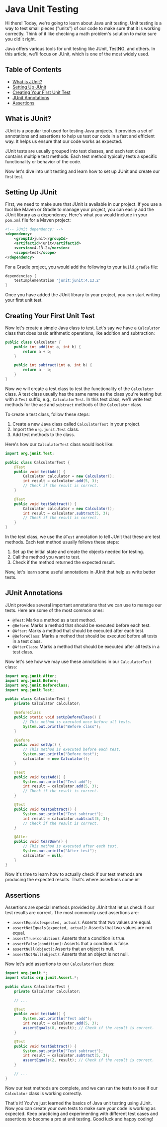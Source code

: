 # Java Unit Testing

Hi there! Today, we're going to learn about Java unit testing. Unit testing is a way to test small pieces ("units") of our code to make sure that it is working correctly. Think of it like checking a math problem's solution to make sure you did it right.

Java offers various tools for unit testing like JUnit, TestNG, and others. In this article, we'll focus on JUnit, which is one of the most widely used.

## Table of Contents
- [What is JUnit?](#what-is-junit)
- [Setting Up JUnit](#setting-up-junit)
- [Creating Your First Unit Test](#creating-your-first-unit-test)
- [JUnit Annotations](#junit-annotations)
- [Assertions](#assertions)

## What is JUnit?
JUnit is a popular tool used for testing Java projects. It provides a set of annotations and assertions to help us test our code in a fast and efficient way. It helps us ensure that our code works as expected.

JUnit tests are usually grouped into test classes, and each test class contains multiple test methods. Each test method typically tests a specific functionality or behavior of the code.

Now let's dive into unit testing and learn how to set up JUnit and create our first test.

## Setting Up JUnit

First, we need to make sure that JUnit is available in our project. If you use a tool like Maven or Gradle to manage your project, you can easily add the JUnit library as a dependency. Here's what you would include in your `pom.xml` file for a Maven project:

```xml
<!-- JUnit dependency: -->
<dependency>
    <groupId>junit</groupId>
    <artifactId>junit</artifactId>
    <version>4.13.2</version>
    <scope>test</scope>
</dependency>
```

For a Gradle project, you would add the following to your `build.gradle` file:

```groovy
dependencies {
    testImplementation 'junit:junit:4.13.2'
}
```

Once you have added the JUnit library to your project, you can start writing your first unit test.

## Creating Your First Unit Test

Now let's create a simple Java class to test. Let's say we have a `Calculator` class that does basic arithmetic operations, like addition and subtraction:

```java
public class Calculator {
    public int add(int a, int b) {
        return a + b;
    }

    public int subtract(int a, int b) {
        return a - b;
    }
}
```

Now we will create a test class to test the functionality of the `Calculator` class. A test class usually has the same name as the class you're testing but with a `Test` suffix, e.g., `CalculatorTest`. In this test class, we'll write test methods for the `add` and `subtract` methods of the `Calculator` class.

To create a test class, follow these steps:

1. Create a new Java class called `CalculatorTest` in your project.
2. Import the `org.junit.Test` class.
3. Add test methods to the class.

Here's how our `CalculatorTest` class would look like:

```java
import org.junit.Test;

public class CalculatorTest {
    @Test
    public void testAdd() {
        Calculator calculator = new Calculator();
        int result = calculator.add(5, 3);
        // Check if the result is correct.
    }

    @Test
    public void testSubtract() {
        Calculator calculator = new Calculator();
        int result = calculator.subtract(5, 3);
        // Check if the result is correct.
    }
}
```

In the test class, we use the `@Test` annotation to tell JUnit that these are test methods. Each test method usually follows these steps:

1. Set up the initial state and create the objects needed for testing.
2. Call the method you want to test.
3. Check if the method returned the expected result.

Now, let's learn some useful annotations in JUnit that help us write better tests.

## JUnit Annotations

JUnit provides several important annotations that we can use to manage our tests. Here are some of the most common ones:

- `@Test`: Marks a method as a test method.
- `@Before`: Marks a method that should be executed before each test.
- `@After`: Marks a method that should be executed after each test.
- `@BeforeClass`: Marks a method that should be executed before all tests in a test class.
- `@AfterClass`: Marks a method that should be executed after all tests in a test class.

Now let's see how we may use these annotations in our `CalculatorTest` class:

```java
import org.junit.After;
import org.junit.Before;
import org.junit.BeforeClass;
import org.junit.Test;

public class CalculatorTest {
    private Calculator calculator;

    @BeforeClass
    public static void setUpBeforeClass() {
        // This method is executed once before all tests.
        System.out.println("Before class");
    }

    @Before
    public void setUp() {
        // This method is executed before each test.
        System.out.println("Before test");
        calculator = new Calculator();
    }

    @Test
    public void testAdd() {
        System.out.println("Test add");
        int result = calculator.add(5, 3);
        // Check if the result is correct.
    }

    @Test
    public void testSubtract() {
        System.out.println("Test subtract");
        int result = calculator.subtract(5, 3);
        // Check if the result is correct.
    }

    @After
    public void tearDown() {
        // This method is executed after each test.
        System.out.println("After test");
        calculator = null;
    }
}
```

Now it's time to learn how to actually check if our test methods are producing the expected results. That's where assertions come in!

## Assertions

Assertions are special methods provided by JUnit that let us check if our test results are correct. The most commonly used assertions are:

- `assertEquals(expected, actual)`: Asserts that two values are equal.
- `assertNotEquals(expected, actual)`: Asserts that two values are not equal.
- `assertTrue(condition)`: Asserts that a condition is true.
- `assertFalse(condition)`: Asserts that a condition is false.
- `assertNull(object)`: Asserts that an object is null.
- `assertNotNull(object)`: Asserts that an object is not null.

Now let's add assertions to our `CalculatorTest` class:

```java
import org.junit.*;
import static org.junit.Assert.*;

public class CalculatorTest {
    private Calculator calculator;

    // ...

    @Test
    public void testAdd() {
        System.out.println("Test add");
        int result = calculator.add(5, 3);
        assertEquals(8, result); // Check if the result is correct.
    }

    @Test
    public void testSubtract() {
        System.out.println("Test subtract");
        int result = calculator.subtract(5, 3);
        assertEquals(2, result); // Check if the result is correct.
    }

    // ...
}
```

Now our test methods are complete, and we can run the tests to see if our `Calculator` class is working correctly.

That's it! You've just learned the basics of Java unit testing using JUnit. Now you can create your own tests to make sure your code is working as expected. Keep practicing and experimenting with different test cases and assertions to become a pro at unit testing. Good luck and happy coding!